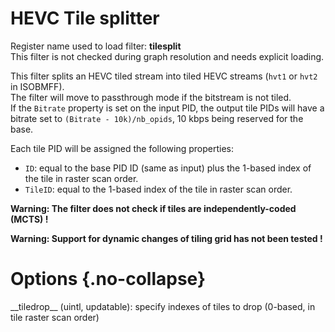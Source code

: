 <!-- automatically generated - do not edit, patch gpac/applications/gpac/gpac.c -->

# HEVC Tile splitter  
  
Register name used to load filter: __tilesplit__  
This filter is not checked during graph resolution and needs explicit loading.  
  
This filter splits an HEVC tiled stream into tiled HEVC streams (`hvt1` or `hvt2` in ISOBMFF).  
The filter will move to passthrough mode if the bitstream is not tiled.  
If the `Bitrate` property is set on the input PID, the output tile PIDs will have a bitrate set to `(Bitrate - 10k)/nb_opids`, 10 kbps being reserved for the base.  
  
Each tile PID will be assigned the following properties:  

- `ID`: equal to the base PID ID (same as input) plus the 1-based index of the tile in raster scan order.  
- `TileID`: equal to the 1-based index of the tile in raster scan order.  

  
__Warning: The filter does not check if tiles are independently-coded (MCTS) !__  
  
__Warning: Support for dynamic changes of tiling grid has not been tested !__  
  

# Options  {.no-collapse}  
  
<div markdown class="option">  
<a id="tiledrop" data-level="basic">__tiledrop__</a> (uintl, updatable): specify indexes of tiles to drop (0-based, in tile raster scan order)  
</div>  
  
